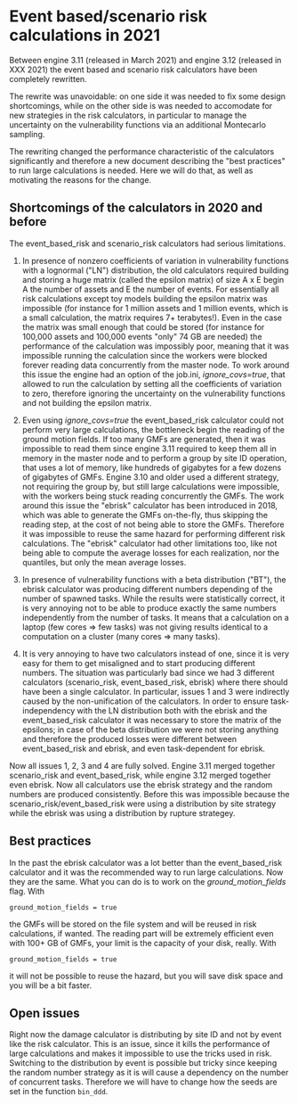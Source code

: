 Event based/scenario risk calculations in 2021
==============================================

Between engine 3.11 (released in March 2021) and engine 3.12 (released
in XXX 2021) the event based and scenario risk calculators have been
completely rewritten.

The rewrite was unavoidable: on one side it was needed to fix some
design shortcomings, while on the other side is was needed to
accomodate for new strategies in the risk calculators, in particular
to manage the uncertainty on the vulnerability functions via an
additional Montecarlo sampling.

The rewriting changed the performance characteristic of the calculators
significantly and therefore a new document describing the "best practices"
to run large calculations is needed. Here we will do that, as well as
motivating the reasons for the change.

Shortcomings of the calculators in 2020 and before
--------------------------------------------------

The event_based_risk and scenario_risk calculators had serious limitations.

1. In presence of nonzero coefficients of variation in vulnerability
functions with a lognormal ("LN") distribution, the old calculators
required building and storing a huge matrix (called the epsilon matrix)
of size A x E begin A the number of assets and E the number of events.
For essentially all risk calculations except toy models building the
epsilon matrix was impossible (for instance for 1 million assets and 1
million events, which is a small calculation, the matrix requires 7+
terabytes!). Even in the case the matrix was small enough that could be
stored (for instance for 100,000 assets and 100,000 events "only" 74 GB
are needed) the performance of the calculation was impossibly poor,
meaning that it was impossible running the calculation since the workers
were blocked forever reading data concurrently from the master node.
To work around this issue the engine had an option of the job.ini,
*ignore_covs=true*, that allowed to run the calculation by setting all
the coefficients of variation to zero, therefore ignoring the uncertainty
on the vulnerability functions and not building the epsilon matrix.

2. Even using *ignore_covs=true* the event_based_risk calculator could not
perform very large calculations, the bottleneck begin the reading of the
ground motion fields. If too many GMFs are generated, then it was impossible
to read them since engine 3.11 required to keep them all in memory in the
master node and to perform a group by site ID operation, that uses a lot
of memory, like hundreds of gigabytes for a few dozens of gigabytes of GMFs.
Engine 3.10 and older used a different strategy, not requiring the group by,
but still large calculations were impossible, with the workers being stuck
reading concurrently the GMFs.
The work around this issue the "ebrisk" calculator has been introduced in
2018, which was able to generate the GMFs on-the-fly, thus skipping the
reading step, at the cost of not being able to store the GMFs. Therefore
it was impossible to reuse the same hazard for performing different risk
calculations. The "ebrisk" calculator had other limitations too, like
not being able to compute the average losses for each realization, nor
the quantiles, but only the mean average losses.

3. In presence of vulnerability functions with a beta distribution ("BT"),
the ebrisk calculator was producing different numbers depending of the
number of spawned tasks. While the results were statistically correct,
it is very annoying not to be able to produce exactly the same numbers
independently from the number of tasks. It means that a calculation on a
laptop (few cores => few tasks) was not giving results identical
to a computation on a cluster (many cores => many tasks).

4. It is very annoying to have two calculators instead of one, since it
is very easy for them to get misaligned and to start producing different
numbers. The situation was particularly bad since we had 3 different
calculators (scenario_risk, event_based_risk, ebrisk) where there should
have been a single calculator. In particular, issues 1 and 3 were indirectly
caused by the non-unification of the calculators. In order to ensure
task-independency with the LN distribution both with the ebrisk and the
event_based_risk calculator it was necessary to store the matrix of the
epsilons; in case of the beta distribution we were not storing anything
and therefore the produced losses were different between event_based_risk
and ebrisk, and even task-dependent for ebrisk.

Now all issues 1, 2, 3 and 4 are fully solved. Engine 3.11 merged together
scenario_risk and event_based_risk, while engine 3.12 merged together even
ebrisk. Now all calculators use the ebrisk strategy and the random numbers
are produced consistently. Before this was impossible because the
scenario_risk/event_based_risk were using a distribution by site strategy
while the ebrisk was using a distribution by rupture strategey.

Best practices
-----------------------------

In the past the ebrisk calculator was a lot better than the event_based_risk
calculator and it was the recommended way to run large calculations. Now
they are the same. What you can do is to work on the *ground_motion_fields*
flag. With

`ground_motion_fields = true`

the GMFs will be stored on the file system and will be reused in risk
calculations, if wanted. The reading part will be extremely efficient
even with 100+ GB of GMFs, your limit is the capacity of your disk, really.
With

`ground_motion_fields = true`

it will not be possible to reuse the hazard, but you will save disk space
and you will be a bit faster.


Open issues
-------------------

Right now the damage calculator is distributing by site ID and not
by event like the risk calculator. This is an issue, since it
kills the performance of large calculations and makes it impossible to
use the tricks used in risk. Switching to the distribution by
event is possible but tricky since keeping the random number strategy as it
is will cause a dependency on the number of concurrent tasks. Therefore we
will have to change how the seeds are set in the function `bin_ddd`.
